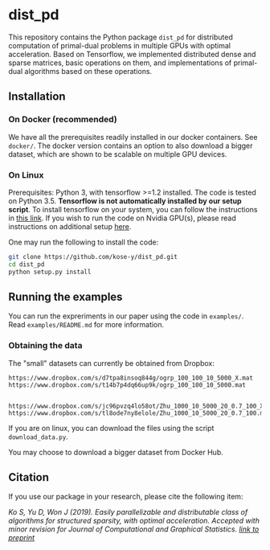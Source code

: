 # dist_pd

This repository contains the Python package `dist_pd` for distributed computation of primal-dual problems in multiple GPUs with optimal acceleration. Based on Tensorflow, we implemented distributed dense and sparse matrices, basic operations on them, and implementations of primal-dual algorithms based on these operations.   


## Installation


### On Docker (recommended)

We have all the prerequisites readily installed in our docker containers. See `docker/`. 
The docker version contains an option to also download a bigger dataset, which are shown to be scalable on multiple GPU devices.

### On Linux

Prerequisites: Python 3, with tensorflow >=1.2 installed. The code is tested on Python 3.5.  **Tensorflow is not automatically installed by our setup script**. To install tensorflow on your system, you can follow the instructions in [this link](https://www.tensorflow.org/install/). 
If you wish to run the code on Nvidia GPU(s), please read instructions on additional setup [here](https://www.tensorflow.org/install/gpu).

One may run the following to install the code:

```bash
git clone https://github.com/kose-y/dist_pd.git
cd dist_pd
python setup.py install
```

## Running the examples

You can run the expreriments in our paper using the code in `examples/`. Read `examples/README.md` for more information.


### Obtaining the data


The "small" datasets can currently be obtained from Dropbox:

```
https://www.dropbox.com/s/d7tpa8insoq844g/ogrp_100_100_10_5000_X.mat
https://www.dropbox.com/s/t14b7p4dq66up9k/ogrp_100_100_10_5000.mat


https://www.dropbox.com/s/jc96pvzq4lo58ot/Zhu_1000_10_5000_20_0.7_100_X.mat
https://www.dropbox.com/s/tl8ode7ny8elole/Zhu_1000_10_5000_20_0.7_100.mat
```

If you are on linux, you can download the files using the script `download_data.py`. 

You may choose to download a bigger dataset from Docker Hub.

## Citation

If you use our package in your research, please cite the following item:

_Ko S, Yu D, Won J (2019). Easily parallelizable and distributable class of algorithms for structured sparsity, with optimal acceleration. Accepted with minor revision for Journal of Computational and Graphical Statistics. [link to preprint](https://arxiv.org/abs/1702.06234)_
